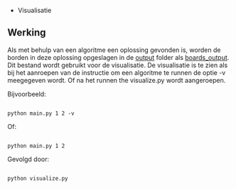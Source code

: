 * Visualisatie

## Werking

Als met behulp van een algoritme een oplossing gevonden is, worden de borden in deze oplossing opgeslagen in de [output](../../output/) folder als [boards_output](../../output/boards_output.csv). Dit bestand wordt gebruikt voor de visualisatie. De visualisatie is te zien als bij het aanroepen van de instructie om een algoritme te runnen de optie -v meegegeven wordt. Of na het runnen the visualize.py wordt aangeroepen.

Bijvoorbeeld:

```

python main.py 1 2 -v

```

Of:

```

python main.py 1 2

```

Gevolgd door:

```

python visualize.py

```
